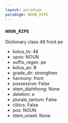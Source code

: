 ```yaml
---
layout: paradigm
paradigm: NOUN_RIPE
---
```

### ` NOUN_RIPE `

Dictionary class 48 front pe
* kotus_tn: 48
* upos: NOUN
* suffix_regex: pe
* kotus_av: B
* grade_dir: strengthen
* harmony: front
* possessive: False
* stem_diphthong: None
* deletion: e
* plurale_tantum: False
* clitics: False
* pos: NOUN
* stem_vowel: None
